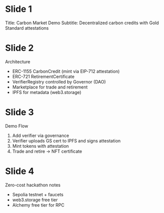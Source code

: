 # Slide 1
Title: Carbon Market Demo
Subtitle: Decentralized carbon credits with Gold Standard attestations

# Slide 2
Architecture
- ERC-1155 CarbonCredit (mint via EIP-712 attestation)
- ERC-721 RetirementCertificate
- VerifierRegistry controlled by Governor (DAO)
- Marketplace for trade and retirement
- IPFS for metadata (web3.storage)

# Slide 3
Demo Flow
1. Add verifier via governance
2. Verifier uploads GS cert to IPFS and signs attestation
3. Mint tokens with attestation
4. Trade and retire → NFT certificate

# Slide 4
Zero-cost hackathon notes
- Sepolia testnet + faucets
- web3.storage free tier
- Alchemy free tier for RPC
